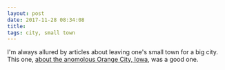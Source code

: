 ```yaml
---
layout: post
date: 2017-11-28 08:34:08
title: 
tags: city, small town
---
```


I'm always allured by articles about leaving one's small town for a big city. This one,
[about the anomolous Orange City, Iowa](https://www.newyorker.com/magazine/2017/11/13/where-the-small-town-american-dream-lives-on), was a good one. 